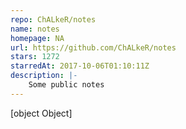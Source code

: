 ```yaml
---
repo: ChALkeR/notes
name: notes
homepage: NA
url: https://github.com/ChALkeR/notes
stars: 1272
starredAt: 2017-10-06T01:10:11Z
description: |-
    Some public notes
---
```


[object Object]
